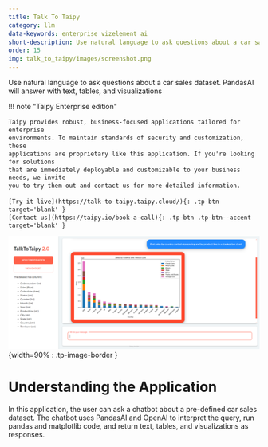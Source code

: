 ```yaml
---
title: Talk To Taipy
category: llm
data-keywords: enterprise vizelement ai
short-description: Use natural language to ask questions about a car sales dataset. PandasAI will answer with text, tables, and visualizations
order: 15
img: talk_to_taipy/images/screenshot.png
---
```


Use natural language to ask questions about a car sales dataset. PandasAI will answer with text, tables, and visualizations

!!! note "Taipy Enterprise edition"

    Taipy provides robust, business-focused applications tailored for enterprise
    environments. To maintain standards of security and customization, these
    applications are proprietary like this application. If you're looking for solutions
    that are immediately deployable and customizable to your business needs, we invite
    you to try them out and contact us for more detailed information.

    [Try it live](https://talk-to-taipy.taipy.cloud/){: .tp-btn target='blank' }
    [Contact us](https://taipy.io/book-a-call){: .tp-btn .tp-btn--accent target='blank' }


![TTT Screenshot](images/screenshot.png){width=90% : .tp-image-border }


# Understanding the Application

In this application, the user can ask a chatbot about a pre-defined car sales dataset. 
The chatbot uses PandasAI and OpenAI to interpret the query, run pandas and matplotlib 
code, and return text, tables, and visualizations as responses.

